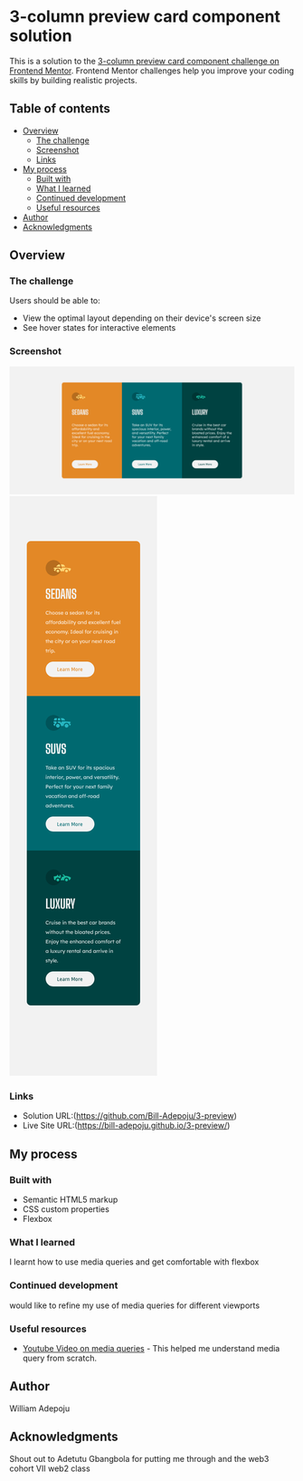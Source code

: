 # 3-column preview card component solution
This is a solution to the [3-column preview card component challenge on Frontend Mentor](https://www.frontendmentor.io/challenges/3column-preview-card-component-pH92eAR2-). Frontend Mentor challenges help you improve your coding skills by building realistic projects. 

## Table of contents

- [Overview](#overview)
  - [The challenge](#the-challenge)
  - [Screenshot](#screenshot)
  - [Links](#links)
- [My process](#my-process)
  - [Built with](#built-with)
  - [What I learned](#what-i-learned)
  - [Continued development](#continued-development)
  - [Useful resources](#useful-resources)
- [Author](#author)
- [Acknowledgments](#acknowledgments)


## Overview

### The challenge

Users should be able to:

- View the optimal layout depending on their device's screen size
- See hover states for interactive elements

### Screenshot

![](./images/Screenshot%202022-08-06%20at%2002-08-26%203-column%20preview.png)
![](./images/Screen%20Shot%202022-08-06%20at%2002.12.14.png)


### Links

- Solution URL:(https://github.com/Bill-Adepoju/3-preview)
- Live Site URL:(https://bill-adepoju.github.io/3-preview/)

## My process

### Built with

- Semantic HTML5 markup
- CSS custom properties
- Flexbox


### What I learned

I learnt how to use media queries and get comfortable with flexbox


### Continued development

would like to refine my use of media queries for different viewports


### Useful resources

- [Youtube Video on media queries](https://www.youtube.com/watch?v=j1AhSWFcZpg) - This helped me understand media query from scratch.


## Author
 William Adepoju


## Acknowledgments

Shout out to Adetutu Gbangbola for putting me through and the web3 cohort VII web2 class
